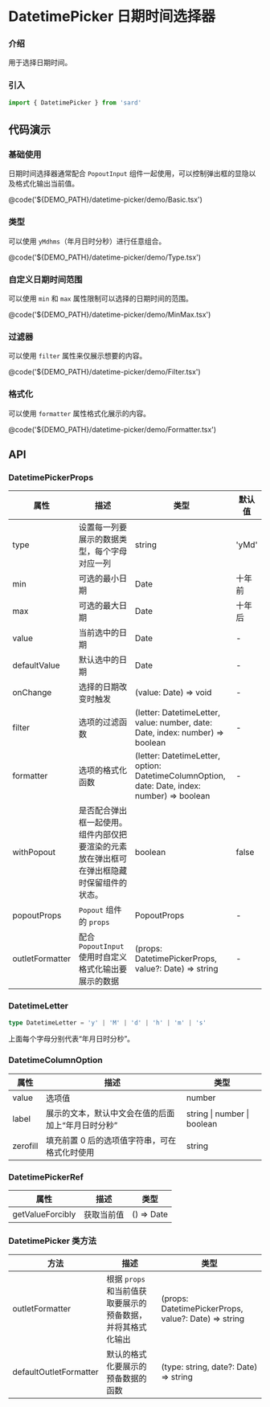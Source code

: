 # DatetimePicker 日期时间选择器

### 介绍

用于选择日期时间。

### 引入

```ts
import { DatetimePicker } from 'sard'
```

## 代码演示

### 基础使用

日期时间选择器通常配合 `PopoutInput` 组件一起使用，可以控制弹出框的显隐以及格式化输出当前值。

@code('${DEMO_PATH}/datetime-picker/demo/Basic.tsx')

### 类型

可以使用 `yMdhms`（年月日时分秒）进行任意组合。

@code('${DEMO_PATH}/datetime-picker/demo/Type.tsx')

### 自定义日期时间范围

可以使用 `min` 和 `max` 属性限制可以选择的日期时间的范围。

@code('${DEMO_PATH}/datetime-picker/demo/MinMax.tsx')

### 过滤器

可以使用 `filter` 属性来仅展示想要的内容。

@code('${DEMO_PATH}/datetime-picker/demo/Filter.tsx')

### 格式化

可以使用 `formatter` 属性格式化展示的内容。

@code('${DEMO_PATH}/datetime-picker/demo/Formatter.tsx')

## API

### DatetimePickerProps

| 属性            | 描述                                                                                       | 类型                                                                                         | 默认值 |
| --------------- | ------------------------------------------------------------------------------------------ | -------------------------------------------------------------------------------------------- | ------ |
| type            | 设置每一列要展示的数据类型，每个字母对应一列                                               | string                                                                                       | 'yMd'  |
| min             | 可选的最小日期                                                                             | Date                                                                                         | 十年前 |
| max             | 可选的最大日期                                                                             | Date                                                                                         | 十年后 |
| value           | 当前选中的日期                                                                             | Date                                                                                         | -      |
| defaultValue    | 默认选中的日期                                                                             | Date                                                                                         | -      |
| onChange        | 选择的日期改变时触发                                                                       | (value: Date) => void                                                                        | -      |
| filter          | 选项的过滤函数                                                                             | (letter: DatetimeLetter, value: number, date: Date, index: number) => boolean                | -      |
| formatter       | 选项的格式化函数                                                                           | (letter: DatetimeLetter, option: DatetimeColumnOption, date: Date, index: number) => boolean | -      |
| withPopout      | 是否配合弹出框一起使用。组件内部仅把要渲染的元素放在弹出框可在弹出框隐藏时保留组件的状态。 | boolean                                                                                      | false  |
| popoutProps     | `Popout` 组件的 `props`                                                                    | PopoutProps                                                                                  | -      |
| outletFormatter | 配合 `PopoutInput` 使用时自定义格式化输出要展示的数据                                      | (props: DatetimePickerProps, value?: Date) => string                                         | -      |

### DatetimeLetter

```ts
type DatetimeLetter = 'y' | 'M' | 'd' | 'h' | 'm' | 's'
```

上面每个字母分别代表“年月日时分秒”。

### DatetimeColumnOption

| 属性     | 描述                                               | 类型                        |
| -------- | -------------------------------------------------- | --------------------------- |
| value    | 选项值                                             | number                      |
| label    | 展示的文本，默认中文会在值的后面加上“年月日时分秒” | string \| number \| boolean |
| zerofill | 填充前置 0 后的选项值字符串，可在格式化时使用      | string                      |

### DatetimePickerRef

| 属性             | 描述       | 类型       |
| ---------------- | ---------- | ---------- |
| getValueForcibly | 获取当前值 | () => Date |

### DatetimePicker 类方法

| 方法                   | 描述                                                        | 类型                                                 |
| ---------------------- | ----------------------------------------------------------- | ---------------------------------------------------- |
| outletFormatter        | 根据 `props` 和当前值获取要展示的预备数据，并将其格式化输出 | (props: DatetimePickerProps, value?: Date) => string |
| defaultOutletFormatter | 默认的格式化要展示的预备数据的函数                          | (type: string, date?: Date) => string                |
